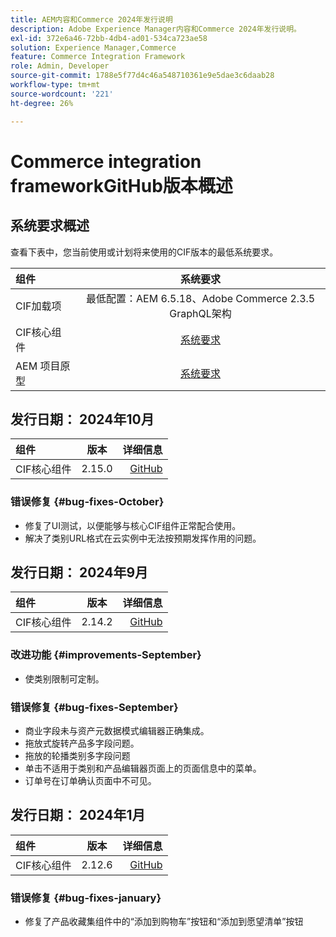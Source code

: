 ```yaml
---
title: AEM内容和Commerce 2024年发行说明
description: Adobe Experience Manager内容和Commerce 2024年发行说明。
exl-id: 372e6a46-72bb-4db4-ad01-534ca723ae58
solution: Experience Manager,Commerce
feature: Commerce Integration Framework
role: Admin, Developer
source-git-commit: 1788e5f77d4c46a548710361e9e5dae3c6daab28
workflow-type: tm+mt
source-wordcount: '221'
ht-degree: 26%

---
```


# Commerce integration frameworkGitHub版本概述

## 系统要求概述

查看下表中，您当前使用或计划将来使用的CIF版本的最低系统要求。

| 组件 | 系统要求 |
|:-------|:-----------------------------------------------------------------------------------------------:|
| CIF加载项 | 最低配置：AEM 6.5.18、Adobe Commerce 2.3.5 GraphQL架构 |
| CIF核心组件 | [系统要求](https://github.com/adobe/aem-core-cif-components/blob/master/VERSIONS.md) |
| AEM 项目原型 | [系统要求](https://github.com/adobe/aem-project-archetype/blob/master/VERSIONS.md) |

## 发行日期： 2024年10月

| 组件 | 版本 | 详细信息 |
|:-------|:-------:|-----------------------------------------------------------------------------------------------------------:|
| CIF核心组件 | 2.15.0 | [GitHub](https://github.com/adobe/aem-core-cif-components/releases/tag/core-cif-components-reactor-2.15.0) |

### 错误修复 {#bug-fixes-October}

* 修复了UI测试，以便能够与核心CIF组件正常配合使用。
* 解决了类别URL格式在云实例中无法按预期发挥作用的问题。

## 发行日期： 2024年9月

| 组件 | 版本 | 详细信息 |
|:-------|:-------:|-----------------------------------------------------------------------------------------------------------:|
| CIF核心组件 | 2.14.2 | [GitHub](https://github.com/adobe/aem-core-cif-components/releases/tag/core-cif-components-reactor-2.14.2) |

### 改进功能 {#improvements-September}

* 使类别限制可定制。

### 错误修复 {#bug-fixes-September}

* 商业字段未与资产元数据模式编辑器正确集成。
* 拖放式旋转产品多字段问题。
* 拖放的轮播类别多字段问题
* 单击不适用于类别和产品编辑器页面上的页面信息中的菜单。
* 订单号在订单确认页面中不可见。

## 发行日期： 2024年1月

| 组件 | 版本 | 详细信息 |
|:-------|:-------:|-----------------------------------------------------------------------------------------------------------:|
| CIF核心组件 | 2.12.6 | [GitHub](https://github.com/adobe/aem-core-cif-components/releases/tag/core-cif-components-reactor-2.12.6) |

### 错误修复 {#bug-fixes-january}

* 修复了产品收藏集组件中的“添加到购物车”按钮和“添加到愿望清单”按钮
